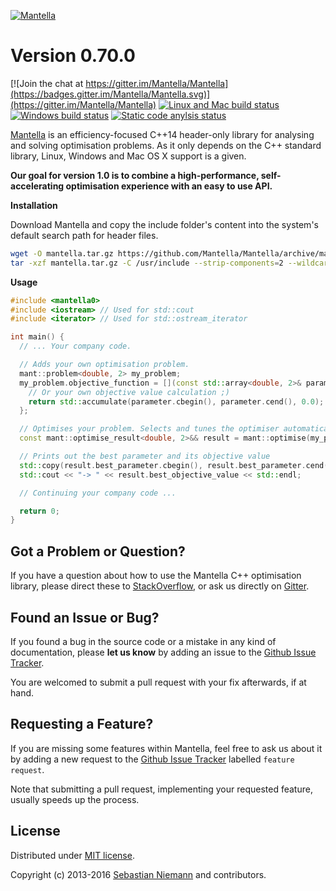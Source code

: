 [![Mantella](http://mantella.info/assets/images/logo_with_name.png)](http://mantella.info/)

Version 0.70.0
==============

[![Join the chat at https://gitter.im/Mantella/Mantella](https://badges.gitter.im/Mantella/Mantella.svg)](https://gitter.im/Mantella/Mantella) [![Linux and Mac build status](https://travis-ci.org/Mantella/Mantella.png?branch=master)](https://travis-ci.org/Mantella/Mantella) [![Windows build status](https://ci.appveyor.com/api/projects/status/2haeycl3xl1n66ai/branch/master?svg=true)](https://ci.appveyor.com/project/SebastianNiemann/mantella) [![Static code anylsis status](https://scan.coverity.com/projects/10668/badge.svg)](https://scan.coverity.com/projects/10668) 

[Mantella](http://mantella.info/) is an efficiency-focused C++14 header-only library for analysing and solving optimisation problems. As it only depends on the C++ standard library, Linux, Windows and Mac OS X support is a given.

**Our goal for version 1.0 is to combine a high-performance, self-accelerating optimisation experience with an easy to use API.**

**Installation**

Download Mantella and copy the include folder's content into the system's default search path for header files.
``` bash
wget -O mantella.tar.gz https://github.com/Mantella/Mantella/archive/master.tar.gz
tar -xzf mantella.tar.gz -C /usr/include --strip-components=2 --wildcards Mantella-master/include/mantella*
```

**Usage**
``` cpp
#include <mantella0>
#include <iostream> // Used for std::cout
#include <iterator> // Used for std::ostream_iterator

int main() {
  // ... Your company code.

  // Adds your own optimisation problem.
  mant::problem<double, 2> my_problem;
  my_problem.objective_function = [](const std::array<double, 2>& parameter) {
    // Or your own objective value calculation ;)
    return std::accumulate(parameter.cbegin(), parameter.cend(), 0.0);
  };

  // Optimises your problem. Selects and tunes the optimiser automatically at each invocation.
  const mant::optimise_result<double, 2>&& result = mant::optimise(my_problem);

  // Prints out the best parameter and its objective value
  std::copy(result.best_parameter.cbegin(), result.best_parameter.cend(), std::ostream_iterator<double>(std::cout, " "));
  std::cout << "-> " << result.best_objective_value << std::endl;

  // Continuing your company code ...

  return 0;
}
```

Got a Problem or Question?
--------------------------
If you have a question about how to use the Mantella C++ optimisation library, please direct these to [StackOverflow](http://stackoverflow.com/questions/tagged/mantella), or ask us directly on [Gitter](https://gitter.im/Mantella/Mantella).

Found an Issue or Bug?
----------------------
If you found a bug in the source code or a mistake in any kind of documentation, please **let us know** by adding an issue to the [Github Issue Tracker](https://github.com/Mantella/Mantella/issues).

You are welcomed to submit a pull request with your fix afterwards, if at hand.

Requesting a Feature?
---------------------
If you are missing some features within Mantella, feel free to ask us about it by adding a new request to the [Github Issue Tracker](https://github.com/Mantella/Mantella/issues) labelled `feature request`.

Note that submitting a pull request, implementing your requested feature, usually speeds up the process.

License
-------
Distributed under [MIT license](http://opensource.org/licenses/MIT).

Copyright (c) 2013-2016 [Sebastian Niemann](mailto:niemann@sra.uni-hannover.de) and contributors.
